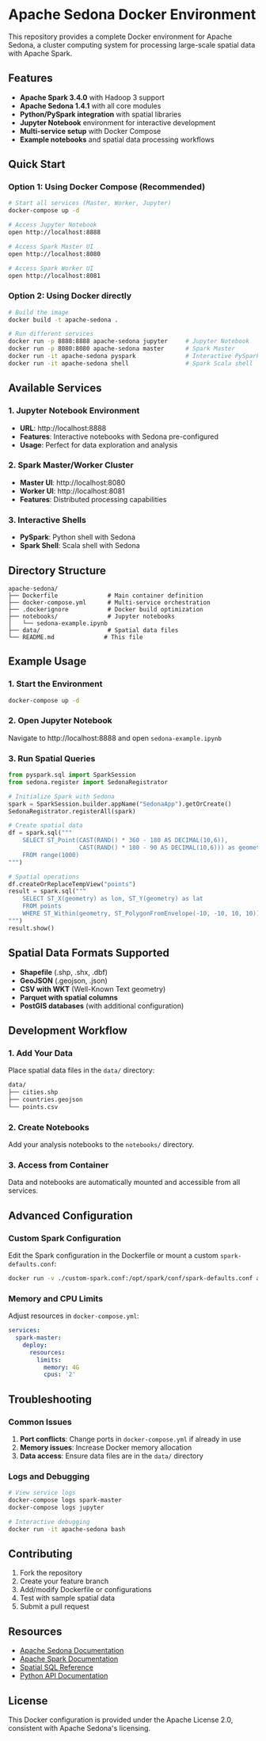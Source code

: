 # Apache Sedona Docker Environment

This repository provides a complete Docker environment for Apache Sedona, a cluster computing system for processing large-scale spatial data with Apache Spark.

## Features

- **Apache Spark 3.4.0** with Hadoop 3 support
- **Apache Sedona 1.4.1** with all core modules
- **Python/PySpark integration** with spatial libraries
- **Jupyter Notebook** environment for interactive development
- **Multi-service setup** with Docker Compose
- **Example notebooks** and spatial data processing workflows

## Quick Start

### Option 1: Using Docker Compose (Recommended)

```bash
# Start all services (Master, Worker, Jupyter)
docker-compose up -d

# Access Jupyter Notebook
open http://localhost:8888

# Access Spark Master UI
open http://localhost:8080

# Access Spark Worker UI
open http://localhost:8081
```

### Option 2: Using Docker directly

```bash
# Build the image
docker build -t apache-sedona .

# Run different services
docker run -p 8888:8888 apache-sedona jupyter     # Jupyter Notebook
docker run -p 8080:8080 apache-sedona master      # Spark Master
docker run -it apache-sedona pyspark              # Interactive PySpark shell
docker run -it apache-sedona shell                # Spark Scala shell
```

## Available Services

### 1. Jupyter Notebook Environment
- **URL**: http://localhost:8888
- **Features**: Interactive notebooks with Sedona pre-configured
- **Usage**: Perfect for data exploration and analysis

### 2. Spark Master/Worker Cluster
- **Master UI**: http://localhost:8080
- **Worker UI**: http://localhost:8081
- **Features**: Distributed processing capabilities

### 3. Interactive Shells
- **PySpark**: Python shell with Sedona
- **Spark Shell**: Scala shell with Sedona

## Directory Structure

```
apache-sedona/
├── Dockerfile              # Main container definition
├── docker-compose.yml      # Multi-service orchestration
├── .dockerignore           # Docker build optimization
├── notebooks/              # Jupyter notebooks
│   └── sedona-example.ipynb
├── data/                   # Spatial data files
└── README.md              # This file
```

## Example Usage

### 1. Start the Environment
```bash
docker-compose up -d
```

### 2. Open Jupyter Notebook
Navigate to http://localhost:8888 and open `sedona-example.ipynb`

### 3. Run Spatial Queries
```python
from pyspark.sql import SparkSession
from sedona.register import SedonaRegistrator

# Initialize Spark with Sedona
spark = SparkSession.builder.appName("SedonaApp").getOrCreate()
SedonaRegistrator.registerAll(spark)

# Create spatial data
df = spark.sql("""
    SELECT ST_Point(CAST(RAND() * 360 - 180 AS DECIMAL(10,6)), 
                    CAST(RAND() * 180 - 90 AS DECIMAL(10,6))) as geometry
    FROM range(1000)
""")

# Spatial operations
df.createOrReplaceTempView("points")
result = spark.sql("""
    SELECT ST_X(geometry) as lon, ST_Y(geometry) as lat 
    FROM points 
    WHERE ST_Within(geometry, ST_PolygonFromEnvelope(-10, -10, 10, 10))
""")
result.show()
```

## Spatial Data Formats Supported

- **Shapefile** (.shp, .shx, .dbf)
- **GeoJSON** (.geojson, .json)
- **CSV with WKT** (Well-Known Text geometry)
- **Parquet with spatial columns**
- **PostGIS databases** (with additional configuration)

## Development Workflow

### 1. Add Your Data
Place spatial data files in the `data/` directory:
```bash
data/
├── cities.shp
├── countries.geojson
└── points.csv
```

### 2. Create Notebooks
Add your analysis notebooks to the `notebooks/` directory.

### 3. Access from Container
Data and notebooks are automatically mounted and accessible from all services.

## Advanced Configuration

### Custom Spark Configuration
Edit the Spark configuration in the Dockerfile or mount a custom `spark-defaults.conf`:

```bash
docker run -v ./custom-spark.conf:/opt/spark/conf/spark-defaults.conf apache-sedona pyspark
```

### Memory and CPU Limits
Adjust resources in `docker-compose.yml`:
```yaml
services:
  spark-master:
    deploy:
      resources:
        limits:
          memory: 4G
          cpus: '2'
```

## Troubleshooting

### Common Issues

1. **Port conflicts**: Change ports in `docker-compose.yml` if already in use
2. **Memory issues**: Increase Docker memory allocation
3. **Data access**: Ensure data files are in the `data/` directory

### Logs and Debugging
```bash
# View service logs
docker-compose logs spark-master
docker-compose logs jupyter

# Interactive debugging
docker run -it apache-sedona bash
```

## Contributing

1. Fork the repository
2. Create your feature branch
3. Add/modify Dockerfile or configurations
4. Test with sample spatial data
5. Submit a pull request

## Resources

- [Apache Sedona Documentation](https://sedona.apache.org/)
- [Apache Spark Documentation](https://spark.apache.org/docs/latest/)
- [Spatial SQL Reference](https://sedona.apache.org/api/sql/Overview/)
- [Python API Documentation](https://sedona.apache.org/api/python/)

## License

This Docker configuration is provided under the Apache License 2.0, consistent with Apache Sedona's licensing.

